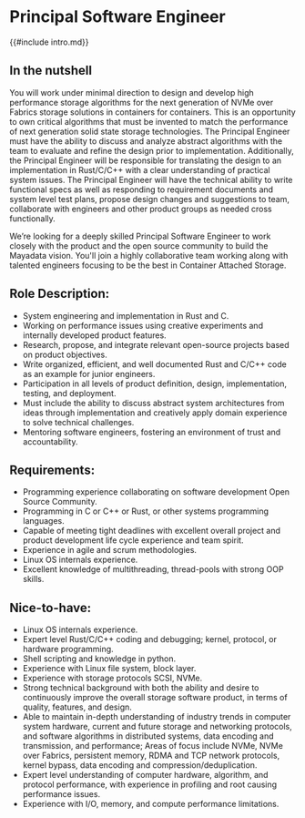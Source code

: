 # Principal Software Engineer

{{#include intro.md}}

## In the nutshell

You will work under minimal direction to design and develop high performance storage algorithms for the next generation of NVMe over Fabrics storage solutions in containers for containers. This is an opportunity to own critical algorithms that must be invented to match the performance of next generation solid state storage technologies. The Principal Engineer must have the ability to discuss and analyze abstract algorithms with the team to evaluate and refine the design prior to implementation. Additionally, the Principal Engineer will be responsible for translating the design to an implementation in Rust/C/C++ with a clear understanding of practical system issues. The Principal Engineer will have the technical ability to write functional specs as well as responding to requirement documents and system level test plans, propose design changes and suggestions to team, collaborate with engineers and other product groups as needed cross functionally.

We’re looking for a deeply skilled Principal Software Engineer to work closely with the product and the open source community to build the Mayadata vision. You'll join a highly collaborative team working along with talented engineers focusing to be the best in Container Attached Storage.

## Role Description:

- System engineering and implementation in Rust and C.
- Working on performance issues using creative experiments and internally developed product features.
- Research, propose, and integrate relevant open-source projects based on product objectives.
- Write organized, efficient, and well documented Rust and C/C++ code as an example for junior engineers.
- Participation in all levels of product definition, design, implementation, testing, and deployment.
- Must include the ability to discuss abstract system architectures from ideas through implementation and creatively apply domain experience to solve technical challenges.
- Mentoring software engineers, fostering an environment of trust and accountability.

## Requirements:

- Programming experience collaborating on software development Open Source Community.
- Programming in C or C++ or Rust, or other systems programming languages.
- Capable of meeting tight deadlines with excellent overall project and product development life cycle experience and team spirit.
- Experience in agile and scrum methodologies.
- Linux OS internals experience.
- Excellent knowledge of multithreading, thread-pools with strong OOP skills.

## Nice-to-have:

- Linux OS internals experience.
- Expert level Rust/C/C++ coding and debugging; kernel, protocol, or hardware programming.
- Shell scripting and knowledge in python.
- Experience with Linux file system, block layer.
- Experience with storage protocols SCSI, NVMe.
- Strong technical background with both the ability and desire to continuously improve the overall storage software product, in terms of quality, features, and design.
- Able to maintain in-depth understanding of industry trends in computer system hardware, current and future storage and networking protocols, and software algorithms in distributed systems, data encoding and transmission, and performance; Areas of focus include NVMe, NVMe over Fabrics, persistent memory, RDMA and TCP network protocols, kernel bypass, data encoding and compression/deduplication.
- Expert level understanding of computer hardware, algorithm, and protocol performance, with experience in profiling and root causing performance issues. 
- Experience with I/O, memory, and compute performance limitations.

